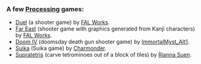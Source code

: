### A few [Processing](https://processing.org) games:

- [Duel](https://openprocessing.org/sketch/453716) (a shooter game) by [FAL Works](https://openprocessing.org/user/67512).
- [Far East](https://openprocessing.org/sketch/769137) (shooter game with graphics generated from Kanji characters) by [FAL Works](https://openprocessing.org/user/67512).
- [Doom IV](https://openprocessing.org/sketch/2116230) (doomsday death gun shooter game) by [ImmortalMyst_Alt1](https://openprocessing.org/user/366484).
- [Suika](https://openprocessing.org/sketch/2084936) (Suika game) by [Charmonder](https://openprocessing.org/user/244319).
- [Supratetris](https://html-classic.itch.zone/html/8337552/supratetris/index.html) (carve tetrominoes out of a block of tiles) by [Rianna Suen](https://vividfax.itch.io).
